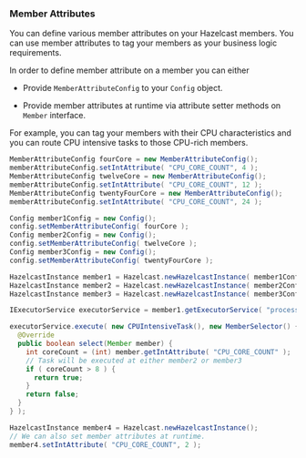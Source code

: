 


### Member Attributes
You can define various member attributes on your Hazelcast members. You can use member attributes to tag your members as your business logic requirements.

In order to define member attribute on a member you can either

- Provide `MemberAttributeConfig` to your `Config` object.

- Provide member attributes at runtime via attribute setter methods on `Member` interface.

For example, you can tag your members with their CPU characteristics and you can route CPU intensive tasks to those CPU-rich members.

```java
MemberAttributeConfig fourCore = new MemberAttributeConfig();
memberAttributeConfig.setIntAttribute( "CPU_CORE_COUNT", 4 );
MemberAttributeConfig twelveCore = new MemberAttributeConfig();
memberAttributeConfig.setIntAttribute( "CPU_CORE_COUNT", 12 );
MemberAttributeConfig twentyFourCore = new MemberAttributeConfig();
memberAttributeConfig.setIntAttribute( "CPU_CORE_COUNT", 24 );

Config member1Config = new Config();
config.setMemberAttributeConfig( fourCore );
Config member2Config = new Config();
config.setMemberAttributeConfig( twelveCore );
Config member3Config = new Config();
config.setMemberAttributeConfig( twentyFourCore );

HazelcastInstance member1 = Hazelcast.newHazelcastInstance( member1Config );
HazelcastInstance member2 = Hazelcast.newHazelcastInstance( member2Config );
HazelcastInstance member3 = Hazelcast.newHazelcastInstance( member3Config );

IExecutorService executorService = member1.getExecutorService( "processor" );

executorService.execute( new CPUIntensiveTask(), new MemberSelector() {
  @Override
  public boolean select(Member member) {
    int coreCount = (int) member.getIntAttribute( "CPU_CORE_COUNT" );
    // Task will be executed at either member2 or member3
    if ( coreCount > 8 ) { 
      return true;
    }
    return false;
  }
} );

HazelcastInstance member4 = Hazelcast.newHazelcastInstance();
// We can also set member attributes at runtime.
member4.setIntAttribute( "CPU_CORE_COUNT", 2 );
```
